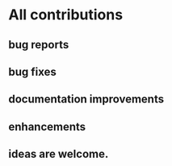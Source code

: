 # All contributions 

## bug reports

## bug fixes

## documentation improvements

## enhancements

## ideas are welcome.
